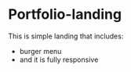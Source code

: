 ﻿# Portfolio-landing
This is simple landing that includes:
- burger menu
- and it is fully responsive
